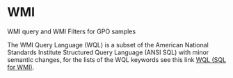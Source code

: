 # WMI
WMI query and WMI Filters for GPO samples

The WMI Query Language (WQL) is a subset of the American National Standards Institute Structured Query Language (ANSI SQL) with minor semantic changes, for the lists of the WQL keywords see this link [WQL (SQL for WMI)](https://msdn.microsoft.com/en-us/library/aa394606(v=vs.85).aspx).
